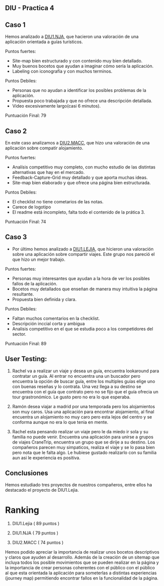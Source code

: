 ## DIU - Practica 4

## Caso 1
 Hemos analizado a	[DIU1.NJA](https://github.com/EspGameplayer/DIU20), que hacieron una valoración de una aplicación orientada a guías turísticos. 

Puntos fuertes:
 - Site-map bien estructurado y con contenido muy bien detallado.
 - Muy buenos bocetos que ayudan a imaginar cómo sería la aplicación.
 - Labeling con iconografía y con muchos terminos.

Puntos Debiles:
 - Personas que no ayudan a identificar los posibles problemas de la aplicación.
 - Propuesta poco trabajada y que no ofrece una descripción detallada.
 - Video excesivamente largo(casi 6 minutos).

Puntuación Final: 79

## Caso 2
En este caso analizamos a [DIU2.MACC](https://github.com/MigueCc99/DIU20), que hizo una valoración de una aplicación sobre compatir alojamiento.

Puntos fuertes:
 - Analísis competitivo muy completo, con mucho estudio de las distintas alternativas que hay en el mercado.
 - Feedback-Capture-Grid muy detallado y que aporta muchas ideas.
 - Site-map bien elaborado y que ofrece una página bien estructurada.

Puntos Debiles:
 - El checklist no tiene cometarios de las notas.
 - Carece de logotipo
 - El readme está incompleto, falta todo el contenido de la prática 3.
 
Puntuación Final: 74
 
## Caso 3
* Por último hemos analizado a [DIU1.LEJIA](https://github.com/luiser1996/DIU20), que hicieron una valoración sobre una aplicación sobre compartir viajes. Este grupo nos pareció el que hizo un mejor trabajo.

Puntos fuertes:
 - Personas muy interesantes que ayudan a la hora de ver los posibles fallos de la aplicación.
 - Bocetos muy detallados que enseñan de manera muy intuitiva la página resultante.
 - Propuesta bien definida y clara.
 
Puntos Debiles:
 - Faltan muchos comentarios en la checklist.
 - Descripción inccial corta y ambigua
 - Analisis competitivo en el que se estudia poco a los competidores del sector.
 
 Puntuación Final: 89


## User Testing: 

 1. Rachel va a realizar un viaje y desea un guía, encuentra lookaround para contratar un guía. Al entrar no encuentra una un buscador pero encuentra la opción de buscar guía, entre los multiples guías elige uno con buenas reseñas y lo contrata. Una vez llega a su destino se encuentra con el guía que contrato pero no se fijo que el guía ofrecia un tour grastronómico. Le gusto pero no era lo que esperaba.

 2. Ramón desea viajar a madrid por una temporada pero los alojamientos son muy caros. Usa una aplicación para encontrar alojamiento, al final encuentra un alojamiento no muy caro pero esta lejos del centro y se conforma aunque no era lo que tenia en mente.
 
 3. Rachel esta pensando realizar un viaje pero le da miedo ir sola y su familia no puede venir. Encuentra una aplicación para unirse a grupos de viajes CraneTrip, encuentra un grupo que se dirije a su destino. Los compañeros parecen muy simpaticos, realiza el viaje y se lo pasa bien pero nota que le falta algo. Le hubiese gustado realizarlo con su familia aun asi le experiencia es positiva.


## Conclusiones

Hemos estudiado tres proyectos de nuestros compañeros, entre ellos ha destacado el proyecto de DIU1.Lejia.

# Ranking

  1. DIU1.Lejia ( 89 puntos )
 
  2. DIU1.NJA   ( 79 puntos )
 
  3. DIU2.MACC  ( 74 puntos )
  
  
Hemos podido apreciar la importancia  de realizar unos bocetos descriptivos y claros que ayuden al desarrollo. Además de la creación de un sitemap que incluya todos los posible movimientos que se pueden realizar en la página y la importancia de crear personas coherentes con el público con el público al que esta orientada la aplicación para someterlas a distintas experiencias (journey map) permitiendo encontrar fallos en la funcionalidad de la página.



